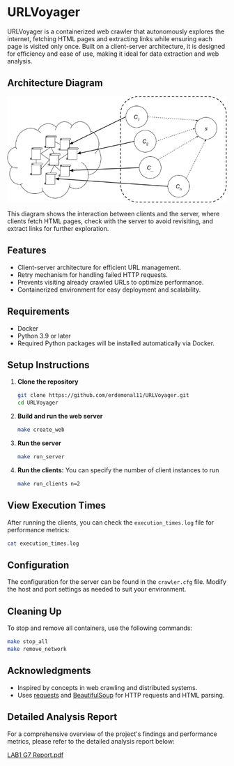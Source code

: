 # URLVoyager

URLVoyager is a containerized web crawler that autonomously explores the internet, fetching HTML pages and extracting links while ensuring each page is visited only once. Built on a client-server architecture, it is designed for efficiency and ease of use, making it ideal for data extraction and web analysis.

## Architecture Diagram

![Architecture Diagram](images/structure.png)

This diagram shows the interaction between clients and the server, where clients fetch HTML pages, check with the server to avoid revisiting, and extract links for further exploration.

## Features

- Client-server architecture for efficient URL management.
- Retry mechanism for handling failed HTTP requests.
- Prevents visiting already crawled URLs to optimize performance.
- Containerized environment for easy deployment and scalability.

## Requirements

- Docker
- Python 3.9 or later
- Required Python packages will be installed automatically via Docker.

## Setup Instructions

1. **Clone the repository**

   ```bash
   git clone https://github.com/erdemonal11/URLVoyager.git
   cd URLVoyager

2. **Build and run the web server**
    ```bash
    make create_web
    
3. **Run the server**
    ```bash
    make run_server
    
4. **Run the clients:**
   You can specify the number of client instances to run
    ```bash
    make run_clients n=2

## View Execution Times

After running the clients, you can check the `execution_times.log` file for performance metrics:

```bash
cat execution_times.log
```

## Configuration

The configuration for the server can be found in the `crawler.cfg` file. Modify the host and port settings as needed to suit your environment.

## Cleaning Up

To stop and remove all containers, use the following commands:

```bash
make stop_all
make remove_network
```

## Acknowledgments

- Inspired by concepts in web crawling and distributed systems.
- Uses [requests](https://docs.python-requests.org/en/latest/) and [BeautifulSoup](https://www.crummy.com/software/BeautifulSoup/bs4/doc/) for HTTP requests and HTML parsing.

## Detailed Analysis Report

For a comprehensive overview of the project's findings and performance metrics, please refer to the detailed analysis report below:

[LAB1 G7 Report.pdf](https://github.com/user-attachments/files/17606721/LAB1.G7.Report.pdf)



    
